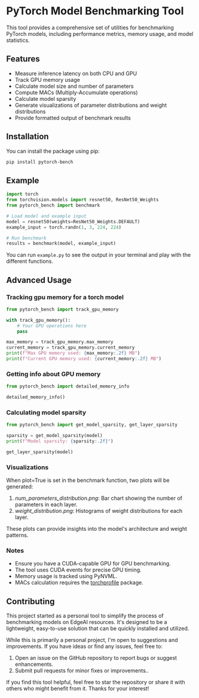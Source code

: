 # PyTorch Model Benchmarking Tool

This tool provides a comprehensive set of utilities for benchmarking PyTorch models, including performance metrics, memory usage, and model statistics.

## Features

- Measure inference latency on both CPU and GPU
- Track GPU memory usage
- Calculate model size and number of parameters
- Compute MACs (Multiply-Accumulate operations)
- Calculate model sparsity
- Generate visualizations of parameter distributions and weight distributions
- Provide formatted output of benchmark results

## Installation

You can install the package using pip:

```bash
pip install pytorch-bench
```

## Example
```python 
import torch 
from torchvision.models import resnet50, ResNet50_Weights
from pytorch_bench import benchmark

# Load model and example input
model = resnet50(weights=ResNet50_Weights.DEFAULT)
example_input = torch.randn(1, 3, 224, 224)

# Run benchmark 
results = benchmark(model, example_input)
```
You can run ```example.py``` to see the output in your terminal and play with the different functions. 


## Advanced Usage 
### Tracking gpu memory for a torch model
```python
from pytorch_bench import track_gpu_memory

with track_gpu_memory():
    # Your GPU operations here
    pass

max_memory = track_gpu_memory.max_memory
current_memory = track_gpu_memory.current_memory
print(f"Max GPU memory used: {max_memory:.2f} MB")
print(f"Current GPU memory used: {current_memory:.2f} MB")
```
### Getting info about GPU memory
```python
from pytorch_bench import detailed_memory_info

detailed_memory_info()
```
### Calculating model sparsity 
```python 
from pytorch_bench import get_model_sparsity, get_layer_sparsity

sparsity = get_model_sparsity(model)
print(f"Model sparsity: {sparsity:.2f}")

get_layer_sparsity(model)
```

### Visualizations

When plot=True is set in the benchmark function, two plots will be generated:

1) *num_parameters_distribution.png*: Bar chart showing the number of parameters in each layer.
2) *weight_distribution.png*: Histograms of weight distributions for each layer.

These plots can provide insights into the model's architecture and weight patterns.


### Notes

- Ensure you have a CUDA-capable GPU for GPU benchmarking.
- The tool uses CUDA events for precise GPU timing.
- Memory usage is tracked using PyNVML.
- MACs calculation requires the [torchprofile](https://github.com/zhijian-liu/torchprofile) package.


## Contributing

This project started as a personal tool to simplify the process of benchmarking models on EdgeAI resources. It's designed to be a lightweight, easy-to-use solution that can be quickly installed and utilized.

While this is primarily a personal project, I'm open to suggestions and improvements. If you have ideas or find any issues, feel free to:

1. Open an issue on the GitHub repository to report bugs or suggest enhancements.
2. Submit pull requests for minor fixes or improvements..

If you find this tool helpful, feel free to star the repository or share it with others who might benefit from it. Thanks for your interest!
